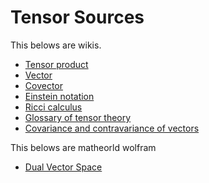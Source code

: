 # Tensor Sources

This belows are wikis.

- [Tensor product](https://en.wikipedia.org/wiki/Tensor_product)
- [Vector](https://en.wikipedia.org/wiki/Vector_(mathematics_and_physics))
- [Covector](https://en.wikipedia.org/wiki/Covector)
- [Einstein notation](https://en.wikipedia.org/wiki/Einstein_notation)
- [Ricci calculus](https://en.wikipedia.org/wiki/Ricci_calculus)
- [Glossary of tensor theory](https://en.wikipedia.org/wiki/Glossary_of_tensor_theory)
- [Covariance and contravariance of vectors](https://en.wikipedia.org/wiki/Covariance_and_contravariance_of_vectors)

This belows are matheorld wolfram

- [Dual Vector Space](http://mathworld.wolfram.com/DualVectorSpace.html)


